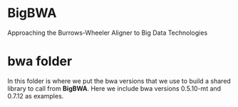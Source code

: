 # BigBWA
Approaching the Burrows-Wheeler Aligner to Big Data Technologies

# bwa folder #

In this folder is where we put the bwa versions that we use to build a shared library to call from **BigBWA**. Here we include bwa versions 0.5.10-mt and 0.7.12 as examples.

